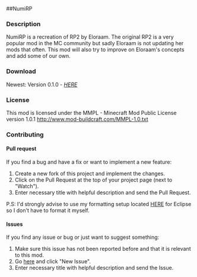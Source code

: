 ##NumiRP

### Description
NumiRP is a recreation of RP2 by Eloraam.
The original RP2 is a very popular mod in the MC community but sadly Eloraam is not updating her mods that often.
This mod will also try to improve on Eloraam's concepts and add some of our own.

### Download
Newest: Version 0.1.0 - [_HERE_](https://dl.dropboxusercontent.com/u/3743471/mods/NumiRP-1.5.2-0.1.0.jar)

### License
This mod is licensed under the MMPL - Minecraft Mod Public License version 1.0.1
http://www.mod-buildcraft.com/MMPL-1.0.txt

### Contributing

#### Pull request
If you find a bug and have a fix or want to implement a new feature:

1. Create a new fork of this project and implement the changes.
2. Click on the Pull Request at the top of your project page (next to "Watch").
3. Enter necessary title with helpful description and send the Pull Request.

P.S: I'd strongly advise to use my formatting setup located [HERE](https://dl.dropboxusercontent.com/u/3743471/Java/formatting.xml) for Eclipse so I don't have to format it myself.

#### Issues
If you find any issue or bug or just want to suggest something:

1. Make sure this issue has not been reported before and that it is relevant to this mod.
2. Go [here](https://github.com/numerios/NumiRP/issues) and click "New Issue".
3. Enter necessary title with helpful description and send the Issue. 
